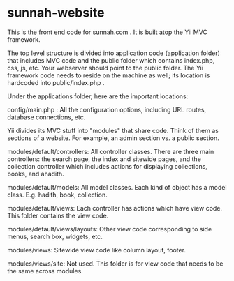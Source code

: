 # sunnah-website
This is the front end code for sunnah.com . It is built atop the Yii MVC framework.

The top level structure is divided into application code (application folder) that includes MVC code and the public folder which contains index.php, css, js, etc. Your webserver should point to the public folder. The Yii framework code needs to reside on the machine as well; its location is hardcoded into public/index.php .

Under the applications folder, here are the important locations:

config/main.php : All the configuration options, including URL routes, database connections, etc.

Yii divides its MVC stuff into "modules" that share code. Think of them as sections of a website. For example, an admin section vs. a public section. 

modules/default/controllers: All controller classes. There are three main controllers: the search page, the index and sitewide pages, and the collection controller which includes actions for displaying collections, books, and ahadith.

modules/default/models: All model classes. Each kind of object has a model class. E.g. hadith, book, collection.

modules/default/views: Each controller has actions which have view code. This folder contains the view code.

modules/default/views/layouts: Other view code corresponding to side menus, search box, widgets, etc.

modules/views: Sitewide view code like column layout, footer.

modules/views/site: Not used. This folder is for view code that needs to be the same across modules.
